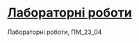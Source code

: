 # [Лабораторні роботи](https://github.com/Yurii-Hubych/Web_programming_23_04/blob/master/app/index.html)
Лабораторні роботи, ПМ_23_04